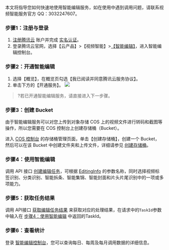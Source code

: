 
本文将指导您如何快速地使用智能编辑服务，如在使用中遇到调用问题，请联系视频智能服务官方 QQ：3032247607。



### 步骤1：注册与登录

1. [注册腾讯云](https://cloud.tencent.com/document/product/378/17985) 账户并完成 [实名认证](https://cloud.tencent.com/document/product/378/3629)。
2. 登录腾讯云官网，选择【云产品】>【视频智能】>[【智能编辑】](https://console.cloud.tencent.com/ie)，进入智能编辑控制台。


### 步骤2：开通智能编辑

1. 选择【概览】，在概览页勾选【我已阅读并同意腾讯云服务协议】。
2. 单击下方的【开通服务】。
![](https://main.qcloudimg.com/raw/14d47b979c1c6e858f0a53ef942c8761.png)

>?若已开通智能编辑服务，请直接进入下一步骤。



### 步骤3：创建 Bucket

由于智能编辑服务可以对您上传到对象存储 COS 上的视频文件进行转码和截图等操作，所以您需要在 COS 控制台上创建存储桶（Bucket）。

进入 [COS 控制台](https://console.cloud.tencent.com/cos5) 的存储桶管理页面，单击【创建存储桶】，创建一个 Bucket，然后可以在该 Bucket 中创建文件夹和上传文件，详细请参见 [创建存储桶](https://cloud.tencent.com/document/product/436/6232#.E6.93.8D.E4.BD.9C.E6.AD.A5.E9.AA.A4)。



### 步骤4：使用智能编辑<span id="p1"></span>


调用 API 接口 [创建编辑任务](https://cloud.tencent.com/document/product/1186/42823)，可根据 [EditingInfo](https://cloud.tencent.com/document/product/1186/42824#EditingInfo) 的参数名称，同时选择视频标签识别、分类识别、智能拆条、智能集锦、智能封面和片头片尾识别中的一项或多项能力。





### 步骤5：获取任务结果

调用 API接口 [获取编辑任务结果](https://cloud.tencent.com/document/product/1186/42822) 来获取对应的处理结果，在请求中的`TaskId`参数中输入在 [步骤4：使用智能编辑](#p1) 中返回的TaskId。

### 步骤6：查看统计

登录 [智能编辑控制台](https://console.cloud.tencent.com/ie)，您可以查询每日、每周及每月调用数据的详细信息。
